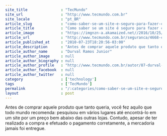 ```yaml
---
site_title               : "TecMundo"
site_url                 : "http://www.tecmundo.com.br"
site_locale              : "pt_BR"
article_slug             : "como-saber-se-um-site-e-seguro-para-fazer-compras"
article_title            : "Como saber se um site é seguro para fazer compras?"
article_image            : "https://imgnzn-a.akamaized.net//2016/10/25/25183529973394-t1200x480.jpg"
article_url              : "http://www.tecmundo.com.br/seguranca/4668-como-saber-se-um-site-e-seguro-para-fazer-compras-.htm"
article_published_at     : "2010-07-23T18:20:56-03:00"
article_description      : "Antes de comprar aquele produto que tanto queria, você fez aquilo que todo mundo recomenda: pesquisou em vários lugares até encontrá-lo em um site por um preço bem abaixo das outras lojas. Contudo, apesar de ter realizado a compra e efetuado o pagamento corretamente, a mercadoria jamais foi entregue."
article_author_name      : "Durval Ramos Junior"
article_author_image     : null
article_author_biography : null
article_author_profile   : "http://www.tecmundo.com.br/autor/87-durval-ramos-junior/"
article_author_facebook  : null
article_author_twitter   : null
category                 : ['technology']
tags                     : ['TecMundo']
permalink                : "/:categories/como-saber-se-um-site-e-seguro-para-fazer-compras/"
layout                   : post
---
```


Antes de comprar aquele produto que tanto queria, você fez aquilo que todo mundo recomenda: pesquisou em vários lugares até encontrá-lo em um site por um preço bem abaixo das outras lojas. Contudo, apesar de ter realizado a compra e efetuado o pagamento corretamente, a mercadoria jamais foi entregue.
